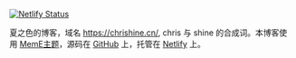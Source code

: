 

[![Netlify Status](https://api.netlify.com/api/v1/badges/177242c6-507e-4f45-a198-b19e5a8161df/deploy-status)](https://app.netlify.com/sites/chrishine/deploys)

夏之色的博客，域名 https://chrishine.cn/, chris 与 shine 的合成词。本博客使用 [MemE主题](https://github.com/reuixiy/hugo-theme-meme)，源码在 [GitHub](https://github.com/chrishine/chrishine.github.io) 上，托管在 [Netlify](https://www.netlify.com/) 上。